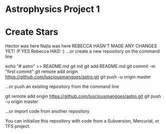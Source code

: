 ﻿# Astrophysics Project 1
# Create Stars

Hector was here 
Najla was here
REBECCA HASN'T MADE ANY CHANGES YET! :P
YES Rebecca HAS! :) 
…or create a new repository on the command line

echo "# astro" >> README.md
git init
git add README.md
git commit -m "first commit"
git remote add origin https://github.com/lusciousmangoes/astro.git
git push -u origin master

…or push an existing repository from the command line

git remote add origin https://github.com/lusciousmangoes/astro.git
git push -u origin master

…or import code from another repository

You can initialize this repository with code from a Subversion, Mercurial, or TFS project.
